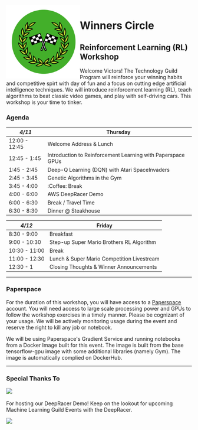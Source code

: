 <img align="left" src="assets/WinnersCircle-small-icononly.png" alt="drawing" width="200"/>

# Winners Circle

## Reinforcement Learning (RL) Workshop

Welcome Victors! The Technology Guild Program will reinforce your winning habits and competitive spirt with day of fun and a focus on cutting edge artificial intelligence techniques. We will introduce reinforcement learning (RL), teach algorithms to beat classic video games, and play with self-driving cars. This workshop is your time to tinker.

### Agenda

 *4/11* | Thursday
 -- | --
12:00 - 12:45 | Welcome Address & Lunch
12:45 - 1:45 | Introduction to Reinforcement Learning with Paperspace GPUs
1:45 - 2:45 | Deep-Q Learning (DQN) with Atari SpaceInvaders
2:45 - 3:45 | Genetic Algorithms in the Gym
3:45 - 4:00 | :Coffee: Break
4:00 - 6:00  | AWS DeepRacer Demo
6:00 - 6:30 | Break / Travel Time
6:30 - 8:30 | Dinner @ Steakhouse

*4/12* | Friday
-- | --
8:30 - 9:00 | Breakfast
9:00 - 10:30 | Step-up Super Mario Brothers RL Algorithm
10:30 - 11:00 | Break
11:00 - 12:30 | Lunch & Super Mario Competition Livestream
12:30 - 1 | Closing Thoughts & Winner Announcements

--------------
### Paperspace
For the duration of this workshop, you will have access to a [Paperspace](https://www.paperspace.com/) account. You will need access to large scale processing power and GPUs to follow the workshop exercises in a timely manner. Please be cognizant of your usage. We will be actively monitoring usage during the event and reserve the right to kill any job or notebook.

We will be using Paperspace's Gradient Service and running notebooks from a Docker Image built for this event. The image is built from the base tensorflow-gpu image with some additional libraries (namely Gym). The image is automatically complied on DockerHub.

______________

### Special Thanks To
<img src="https://www.securview.com/wp-content/uploads/2018/02/aws-logo.png" />

For hosting our DeepRacer Demo! Keep on the lookout for upcoming Machine Learning Guild Events with the DeepRacer.

<img src="https://connpass-tokyo.s3.amazonaws.com/event/112077/23202afe4e294496b35f1799c0c5eb06.jpg" width="300"/>
